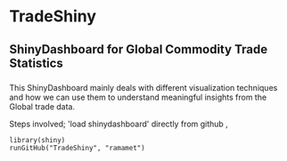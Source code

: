 # TradeShiny
ShinyDashboard for Global Commodity Trade Statistics
----------------
### 
This ShinyDashboard mainly deals with different visualization techniques and how we can use them to understand meaningful insights from the Global trade data. 


Steps involved;
'load shinydashboard' directly from github ,

    library(shiny)
    runGitHub("TradeShiny", "ramamet")

